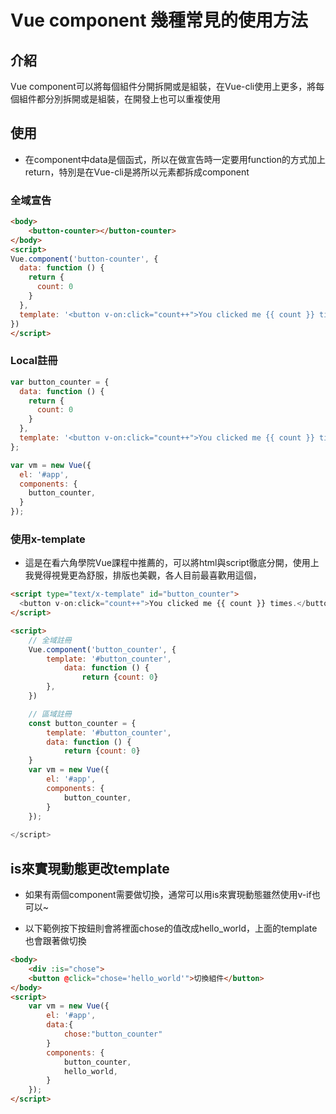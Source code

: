# Vue component 幾種常見的使用方法

## 介紹
Vue component可以將每個組件分開拆開或是組裝，在Vue-cli使用上更多，將每個組件都分別拆開或是組裝，在開發上也可以重複使用

## 使用

* 在component中data是個函式，所以在做宣告時一定要用function的方式加上return，特別是在Vue-cli是將所以元素都拆成component

### 全域宣告

```html
<body>
    <button-counter></button-counter>
</body>
<script>
Vue.component('button-counter', {
  data: function () {
    return {
      count: 0
    }
  },
  template: '<button v-on:click="count++">You clicked me {{ count }} times.</button>'
})
</script>
```



### Local註冊

```javascript
var button_counter = {
  data: function () {
    return {
      count: 0
    }
  },
  template: '<button v-on:click="count++">You clicked me {{ count }} times.</button>'
};

var vm = new Vue({
  el: '#app',
  components: {
    button_counter,
  }
});
```


### 使用x-template

* 這是在看六角學院Vue課程中推薦的，可以將html與script徹底分開，使用上我覺得視覺更為舒服，排版也美觀，各人目前最喜歡用這個，

```html
<script type="text/x-template" id="button_counter">
  <button v-on:click="count++">You clicked me {{ count }} times.</button>
</script>

<script>
    // 全域註冊
    Vue.component('button_counter', {
        template: '#button_counter',
            data: function () {
                return {count: 0}
        },
    })  

    // 區域註冊
    const button_counter = {
        template: '#button_counter',
        data: function () {
            return {count: 0}
    }
    var vm = new Vue({
        el: '#app',
        components: {
            button_counter,
        }
    });
    
</script>
```

## is來實現動態更改template

* 如果有兩個component需要做切換，通常可以用is來實現動態雖然使用v-if也可以~

* 以下範例按下按鈕則會將裡面chose的值改成hello_world，上面的template也會跟著做切換

```html
<body>
    <div :is="chose">
    <button @click="chose='hello_world'">切換組件</button>
</body>
<script>
    var vm = new Vue({
        el: '#app',
        data:{
            chose:"button_counter"
        }
        components: {
            button_counter,
            hello_world,
        }
    });
</script>
```